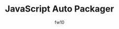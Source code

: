 ---
layout: post
repolink: "https://github.com/fw10/veracode-javascript-packager"
title: "JavaScript Auto Packager"
description: "CLI tool to automatically package a `JavaScript` application for Veracode Static Analysis"
author: "fw10"
author-link: "https://github.com/fw10/"
content-type: "auto_packagers_for_sast"
repo: "github"
repo_title: "JavaScript Auto Packager"
---
